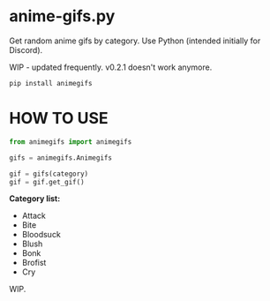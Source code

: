 # anime-gifs.py
Get random anime gifs by category. Use Python (intended initially for Discord).

WIP - updated frequently. v0.2.1 doesn't work anymore.

`pip install animegifs`

# HOW TO USE

```py
from animegifs import animegifs

gifs = animegifs.Animegifs

gif = gifs(category)
gif = gif.get_gif()
```

**Category list:** 

* Attack
* Bite
* Bloodsuck
* Blush
* Bonk
* Brofist
* Cry

WIP.
